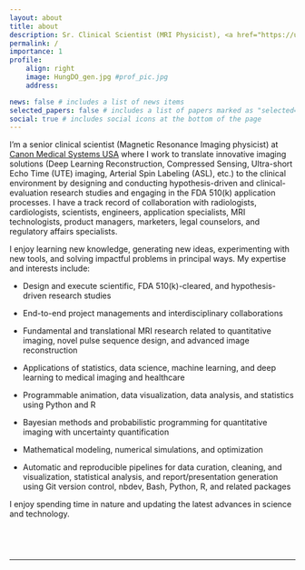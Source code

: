 ```yaml
---
layout: about
title: about
description: Sr. Clinical Scientist (MRI Physicist), <a href="https://us.medical.canon/">Canon Medical Systems USA</a>
permalink: /
importance: 1
profile:
    align: right
    image: HungDO_gen.jpg #prof_pic.jpg
    address:

news: false # includes a list of news items
selected_papers: false # includes a list of papers marked as "selected={true}"
social: true # includes social icons at the bottom of the page
---
```


I’m a senior clinical scientist (Magnetic Resonance Imaging physicist) at [Canon Medical Systems USA](https://us.medical.canon/) where I work to translate innovative imaging solutions (Deep Learning Reconstruction, Compressed Sensing, Ultra-short Echo Time (UTE) imaging, Arterial Spin Labeling (ASL), etc.) to the clinical environment by designing and conducting hypothesis-driven and clinical-evaluation research studies and engaging in the FDA 510(k) application processes. I have a track record of collaboration with radiologists, cardiologists, scientists, engineers, application specialists, MRI technologists, product managers, marketers, legal counselors, and regulatory affairs specialists.

I enjoy learning new knowledge, generating new ideas, experimenting with new tools, and solving impactful problems in principal ways. My expertise and interests include:

-   Design and execute scientific, FDA 510(k)-cleared, and hypothesis-driven research studies

-   End-to-end project managements and interdisciplinary collaborations

-   Fundamental and translational MRI research related to quantitative imaging, novel pulse sequence design, and advanced image reconstruction

-   Applications of statistics, data science, machine learning, and deep learning to medical imaging and healthcare

-   Programmable animation, data visualization, data analysis, and statistics using Python and R

-   Bayesian methods and probabilistic programming for quantitative imaging with uncertainty quantification

-   Mathematical modeling, numerical simulations, and optimization

-   Automatic and reproducible pipelines for data curation, cleaning, and visualization, statistical analysis, and report/presentation generation using Git version control, nbdev, Bash, Python, R, and related packages

I enjoy spending time in nature and updating the latest advances in science and technology.

## <br />

---
